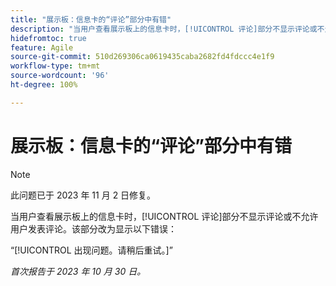 ```yaml
---
title: "展示板：信息卡的“评论”部分中有错"
description: "当用户查看展示板上的信息卡时，[!UICONTROL 评论]部分不显示评论或不允许用户发表评论。该部分改为显示一条错误。"
hidefromtoc: true
feature: Agile
source-git-commit: 510d269306ca0619435caba2682fd4fdccc4e1f9
workflow-type: tm+mt
source-wordcount: '96'
ht-degree: 100%

---
```



# 展示板：信息卡的“评论”部分中有错

>[!NOTE]
>
>此问题已于 2023 年 11 月 2 日修复。

当用户查看展示板上的信息卡时，[!UICONTROL 评论]部分不显示评论或不允许用户发表评论。该部分改为显示以下错误：

“[!UICONTROL 出现问题。请稍后重试。]”

_首次报告于 2023 年 10 月 30 日。_
